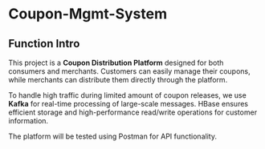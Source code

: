 # Coupon-Mgmt-System

## Function Intro
This project is a **Coupon Distribution Platform** designed for both consumers and merchants. Customers can easily manage their coupons, while merchants can distribute them directly through the platform.

To handle high traffic during limited amount of coupon releases, we use **Kafka** for real-time processing of large-scale messages. HBase ensures efficient storage and high-performance read/write operations for customer information.

The platform will be tested using Postman for API functionality.

# 
